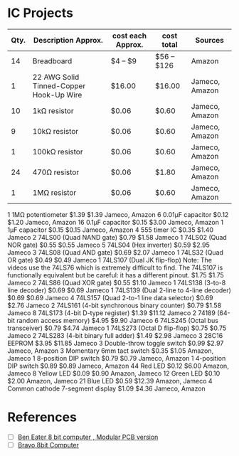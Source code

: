 # IC Projects


| Qty.	| Description	Approx. | cost each	Approx. | cost total	| Sources |
|-|-|-|-|-|
|14	|Breadboard |$4 – $9	| $56 – $126	| Amazon |
| 1	| 22 AWG Solid Tinned-Copper Hook-Up Wire |  $16.00	| $16.00	| Jameco, Amazon |
| 10	| 1kΩ resistor | $0.06	| $0.60	| Jameco, Amazon| 
| 9	| 10kΩ resistor | $0.06	| $0.60	| Jameco, Amazon | 
| 1	| 100kΩ resistor | $0.06	| $0.60	| Jameco, Amazon | 
| 24	| 470Ω resistor | $0.06	| $1.80	| Jameco, Amazon | 
| 1	| 1MΩ resistor | $0.06	| $0.60	| Jameco, Amazon | 
1	1MΩ potentiometer
$1.39	$1.39	Jameco, Amazon
6	0.01µF capacitor
$0.12	$1.20	Jameco, Amazon
16	0.1µF capacitor
$0.15	$3.00	Jameco, Amazon
1	1µF capacitor
$0.15	$0.15	Jameco, Amazon
4	555 timer IC
$0.35	$1.40	Jameco
2	74LS00 (Quad NAND gate)
$0.79	$1.58	Jameco
1	74LS02 (Quad NOR gate)
$0.55	$0.55	Jameco
5	74LS04 (Hex inverter)
$0.59	$2.95	Jameco
3	74LS08 (Quad AND gate)
$0.69	$2.07	Jameco
1	74LS32 (Quad OR gate)
$0.49	$0.49	Jameco
1	74LS107 (Dual JK flip-flop)
Note: The videos use the 74LS76 which is extremely difficult to find. The 74LS107 is functionally equivalent but be careful: it has a different pinout.
$1.75	$1.75	Jameco
2	74LS86 (Quad XOR gate)
$0.55	$1.10	Jameco
1	74LS138 (3-to-8 line decoder)
$0.69	$0.69	Jameco
1	74LS139 (Dual 2-line to 4-line decoder)
$0.69	$0.69	Jameco
4	74LS157 (Quad 2-to-1 line data selector)
$0.69	$2.76	Jameco
2	74LS161 (4-bit synchronous binary counter)
$0.79	$1.58	Jameco
8	74LS173 (4-bit D-type register)
$1.39	$11.12	Jameco
2	74189 (64-bit random access memory)
$4.95	$9.90	Jameco
6	74LS245 (Octal bus transceiver)
$0.79	$4.74	Jameco
1	74LS273 (Octal D flip-flop)
$0.75	$0.75	Jameco
2	74LS283 (4-bit binary full adder)
$1.49	$2.98	Jameco
3	28C16 EEPROM
$3.95	$11.85	Jameco
3	Double-throw toggle switch
$0.99	$2.97	Jameco, Amazon
3	Momentary 6mm tact switch
$0.35	$1.05	Amazon, Jameco
1	8-position DIP switch
$0.79	$0.79	Jameco, Amazon
1	4-position DIP switch
$0.89	$0.89	Jameco, Amazon
44	Red LED
$0.12	$6.00	Amazon, Jameco
8	Yellow LED
$0.09	$0.90	Amazon, Jameco
12	Green LED
$0.10	$2.00	Amazon, Jameco
21	Blue LED
$0.59	$12.39	Amazon, Jameco
4	Common cathode 7-segment display
$1.09	$4.36	Jameco, Amazon


# References

- [ ] [Ben Eater 8 bit computer , Modular PCB version](https://www.youtube.com/watch?v=wOXxTTTeM90&t=3s)
- [ ] [Bravo 8bit Computer](https://www.youtube.com/playlist?list=PLGAKSr7ldWJGOftDSv8rVRprKX-267lCA)
